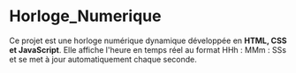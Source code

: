 # Horloge_Numerique
Ce projet est une horloge numérique dynamique développée en **HTML, CSS et JavaScript**. Elle affiche l'heure en temps réel au format HHh : MMm : SSs et se met à jour automatiquement chaque seconde.
